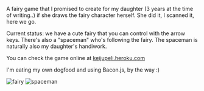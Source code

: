 A fairy game that I promised to create for my daughter (3 years at the time of writing..) 
if she draws the fairy character herself. She did it, I scanned it, here we go. 

Current status: we have a cute fairy that you can control with the arrow keys. 
There's also a "spaceman" who's following the fairy. The spaceman is naturally also my daughter's handiwork.

You can check the game online at [keijupeli.heroku.com](http://keijupeli.heroku.com)

I'm eating my own dogfood and using Bacon.js, by the way :)

![fairy](https://raw.github.com/raimohanska/keijupeli/master/public/images/keiju.png) ![spaceman](https://raw.github.com/raimohanska/keijupeli/master/public/images/avaruusmies.png)